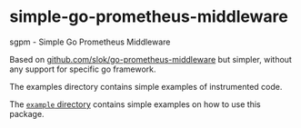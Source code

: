 # simple-go-prometheus-middleware
sgpm - Simple Go Prometheus Middleware

Based on [github.com/slok/go-prometheus-middleware](https://github.com/slok/go-prometheus-middleware) but simpler, without any support for specific go framework.

The examples directory contains simple examples of instrumented code.

The
[`example` directory](https://github.com/amopromo/simple-go-prometheus-middleware/tree/master/example)
contains simple examples on how to use this package.

